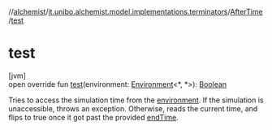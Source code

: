 //[alchemist](../../../index.md)/[it.unibo.alchemist.model.implementations.terminators](../index.md)/[AfterTime](index.md)/[test](test.md)

# test

[jvm]\
open override fun [test](test.md)(environment: [Environment](../../it.unibo.alchemist.model.interfaces/-environment/index.md)<*, *>): [Boolean](https://kotlinlang.org/api/latest/jvm/stdlib/kotlin/-boolean/index.html)

Tries to access the simulation time from the [environment](test.md). If the simulation is unaccessible, throws an exception. Otherwise, reads the current time, and flips to true once it got past the provided [endTime](end-time.md).
